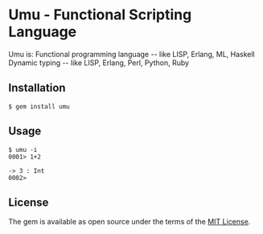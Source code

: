# Umu - Functional Scripting Language

Umu is:
	Functional programming language -- like LISP, Erlang, ML, Haskell
	Dynamic typing -- like LISP, Erlang, Perl, Python, Ruby


## Installation

    $ gem install umu

## Usage

	$ umu -i
	0001> 1+2

	-> 3 : Int
	0002>

## License

The gem is available as open source under the terms of the [MIT License](https://opensource.org/licenses/MIT).
